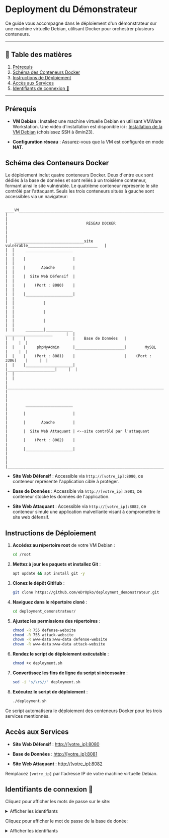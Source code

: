 # Deployment du Démonstrateur

Ce guide vous accompagne dans le déploiement d'un démonstrateur sur une machine virtuelle Debian, utilisant Docker pour orchestrer plusieurs conteneurs.

---

## 📜 Table des matières  
1. [Prérequis](#Prérequis)  
2. [Schéma des Conteneurs Docker](#Schéma-des-Conteneurs-Docker)  
3. [Instructions de Déploiement](#Instructions-de-Déploiement)  
4. [Accès aux Services](#Accès-aux-Services)  
5. [Identifiants de connexion 🔑](#Identifiants-de-connexion-🔑)  
 
---

## Prérequis

- **VM Debian** : Installez une machine virtuelle Debian en utilisant VMWare Workstation. Une vidéo d'installation est disponible ici : [Installation de la VM Debian](https://youtu.be/pr54p_7nEHA?si=3T9XeOvmft6K17Sh) (choisissez SSH à 8min23).

- **Configuration réseau** : Assurez-vous que la VM est configurée en mode **NAT**.

## Schéma des Conteneurs Docker

Le déploiement inclut quatre conteneurs Docker. Deux d'entre eux sont dédiés à la base de données et sont reliés à un troisième conteneur, formant ainsi le site vulnérable. Le quatrième conteneur représente le site contrôlé par l'attaquant. Seuls les trois conteneurs situés à gauche sont accessibles via un navigateur:

```
 ____VM_____________________________________________________________________________
|                                                                                   |                           
|                                   RÉSEAU DOCKER                                   |   
|                                                                                   |
|   _______________________________site vulnérable_______________________________   |
|  |     _____________________                                                   |  |
|  |    |                     |                                                  |  | 
|  |    |       Apache        |                                                  |  |  
|  |    |  Site Web Défensif  |                                                  |  |
|  |    |    (Port : 8080)    |                                                  |  |
|  |    |_____________________|                                                  |  |
|  |             |                                                               |  |
|  |             |                                                               |  |
|  |             |                                                               |  |                          
|  |     ________|____________                        _____________________      |  |
|  |    |                     |    Base de Données   |                     |     |  |
|  |    |     phpMyAdmin      |______________________|        MySQL        |     |  |
|  |    |    (Port : 8081)    |                      |    (Port : 3306)    |     |  |
|  |    |_____________________|                      |_____________________|     |  |
|  |                                                                             |  |
|  |_____________________________________________________________________________|  |
|                                                                                   |
|        _____________________                                                      |
|       |                     |                                                     |
|       |       Apache        |                                                     | 
|       |  Site Web Attaquant | <--site contrôlé par l'attaquant                    |
|       |    (Port : 8082)    |                                                     |
|       |_____________________|                                                     |
|                                                                                   |
|___________________________________________________________________________________|
```


- **Site Web Défensif** : Accessible via `http://[votre_ip]:8080`, ce conteneur représente l'application cible à protéger.

- **Base de Données** : Accessible via `http://[votre_ip]:8081`, ce conteneur stocke les données de l'application.

- **Site Web Attaquant** : Accessible via `http://[votre_ip]:8082`, ce conteneur simule une application malveillante visant à compromettre le site web défensif.

## Instructions de Déploiement

1. **Accédez au répertoire root** de votre VM Debian :

   ```bash
   cd /root
   ```

2. **Mettez à jour les paquets et installez Git** :

   ```bash
   apt update && apt install git -y
   ```

3. **Clonez le dépôt GitHub** :

   ```bash
   git clone https://github.com/eDr0pko/deployment_demonstrateur.git
   ```

4. **Naviguez dans le répertoire cloné** :

   ```bash
   cd deployment_demonstrateur/
   ```

5. **Ajustez les permissions des répertoires** :

   ```bash
   chmod -R 755 defense-website
   chmod -R 755 attack-website
   chown -R www-data:www-data defense-website
   chown -R www-data:www-data attack-website
   ```

6. **Rendez le script de déploiement exécutable** :

   ```bash
   chmod +x deployment.sh
   ```

7. **Convertissez les fins de ligne du script si nécessaire** :

   ```bash
   sed -i 's/\r$//' deployment.sh
   ```

8. **Exécutez le script de déploiement** :

   ```bash
   ./deployment.sh
   ```

Ce script automatisera le déploiement des conteneurs Docker pour les trois services mentionnés.

## Accès aux Services

- **Site Web Défensif** : [http://[votre_ip]:8080](http://[votre_ip]:8080)

- **Base de Données** : [http://[votre_ip]:8081](http://[votre_ip]:8081)

- **Site Web Attaquant** : [http://[votre_ip]:8082](http://[votre_ip]:8082)

Remplacez `[votre_ip]` par l'adresse IP de votre machine virtuelle Debian.

## Identifiants de connexion 🔑

Cliquez pour afficher les mots de passe sur le site:


<details>
  <summary>Afficher les identifiants</summary>

  **Admin**  
  - ✉️ Email : `admin@admin.com`  
  - 🔑 Mot de passe : `1234`

  **Utilisateurs**  
  - ✉️ Email : `user1@user.com` ou `user2@user.com` ou `user3@user.com`  
  - 🔑 Mot de passe : `1234`

  **Artistes**  
    - ✉️ Email : `avicii@artist.com` ou `calvinharris@artist.com` ou `davidguetta@artist.com` ou  `kygo@artist.com` ou `martingarrix@artist.com`
    - 🔑 Mot de passe : `1234`

</details>

Cliquez pour afficher le mot de passe de la base de donée:


<details>
  <summary>Afficher les identifiants</summary>

  **Admin**  
  - ✉️ Username : `root`  
  - 🔑 Mot de passe : `superpass`

</details>

